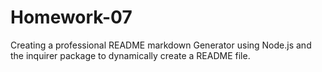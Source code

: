 # Homework-07
Creating a professional README markdown Generator using Node.js and the inquirer package to dynamically create a README file.

##
